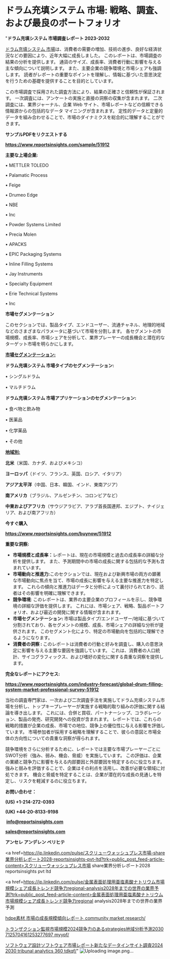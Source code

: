 # ドラム充填システム 市場: 戦略、調査、および最良のポートフォリオ

"<strong>ドラム充填システム 市場調査レポート 2023-2032</strong>

<a href=https://www.reportsinsights.com/sample/51912>ドラム充填システム 市場</a>は、消費者の需要の増加、技術の進歩、良好な経済状況などの要因により、近年大幅に成長しました。 このレポートは、市場調査の結果の分析を提供します。 通貨のサイズ、成長率、消費者行動に影響を与える主な傾向について説明します。 また、主要企業の競争環境と市場シェアも強調します。 読者がレポートの重要なポイントを理解し、情報に基づいた意思決定を行うための基礎を提供することを目的としています。

この市場調査で採用された調査方法により、結果の正確さと信頼性が保証されます。 一次調査には、アンケートの実施と直接の洞察の収集が含まれます。 二次調査には、業界ジャーナル、企業 Web サイト、市場レポートなどの信頼できる情報源からの包括的なデータ マイニングが含まれます。 定性的データと定量的データを組み合わせることで、市場のダイナミクスを総合的に理解することができます。

<strong><b>サンプルPDFをリクエストする</b></strong>

<a href=https://www.reportsinsights.com/sample/51912><strong><u>https://www.reportsinsights.com/sample/51912</u></strong></a>

<strong>主要な上場企業:</strong>

• METTLER TOLEDO

• Palamatic Process

• Feige

• Drumeo Edge

• NBE

•  Inc

• Powder Systems Limited

• Precia Molen

• APACKS

• EPIC Packaging Systems

• Inline Filling Systems

• Jay Instruments

• Specialty Equipment

• Erie Technical Systems

•  Inc

<strong>市場セグメンテーション</strong>

このセクションでは、製品タイプ、エンドユーザー、流通チャネル、地理的地域などのさまざまなパラメータに基づいて市場を分割します。 各セグメントの市場規模、成長率、市場シェアを分析して、業界プレーヤーの成長機会と潜在的なターゲット市場を明らかにします。

<strong><u>市場セグメンテーション</u></strong><strong><u>:</u></strong>

<strong>ドラム充填システム 市場タイプのセグメンテーション:</strong>

• シングルドラム

• マルチドラム

<strong>ドラム充填システム 市場アプリケーションのセグメンテーション:</strong>

• 食べ物と飲み物

• 医薬品

• 化学薬品

• その他

<strong><u>地域別</u></strong><strong><u>:</u></strong>

<strong>北米</strong>（米国、カナダ、およびメキシコ）

<strong>ヨーロッパ</strong>（ドイツ、フランス、英国、ロシア、イタリア）

<strong>アジア太平洋</strong>（中国、日本、韓国、インド、東南アジア）

<strong>南アメリカ</strong>（ブラジル、アルゼンチン、コロンビアなど）

<strong>中東およびアフリカ</strong>（サウジアラビア、アラブ首長国連邦、エジプト、ナイジェリア、および南アフリカ）

<strong>今すぐ購入</strong>

<a href=https://www.reportsinsights.com/buynow/51912><strong><u>https://www.reportsinsights.com/buynow/51912</u></strong></a>

<strong>重要な洞察:</strong>
<ul>
  <li><strong>市場規模と成長率：</strong>レポートは、現在の市場規模と過去の成長率の詳細な分析を提供します。 また、予測期間中の市場の成長に関する包括的な予測も含まれています。</li>
  <li><strong>市場動向と推進力:</strong>このセクションでは、現在および新興市場の両方の顕著な市場動向に焦点を当て、市場の成長に影響を与える主要な推進力を特定します。 これらの傾向と推進力はデータと分析によって裏付けられており、読者はその影響を明確に理解できます。</li>
  <li><strong>競争環境</strong>: このレポートは、業界の主要企業のプロフィールを示し、競争環境の詳細な評価を提供します。 これには、市場シェア、戦略、製品ポートフォリオ、および最近の開発に関する情報が含まれます。</li>
  <li><strong>市場セグメンテーション: </strong>市場は製品タイプ/エンドユーザー/地域に基づいて分割されており、各セグメントの規模、成長、市場シェアの詳細な分析が提供されます。 このセグメント化により、特定の市場動向を包括的に理解できるようになります。</li>
  <li><strong>消費者の洞察 : </strong>このレポートは消費者の行動と好みを調査し、購入の意思決定に影響を与える主要な要因を強調しています。 これは、消費者の人口統計、サイコグラフィックス、および嗜好の変化に関する貴重な洞察を提供します。</li>
</ul>
<strong>完全なレポートにアクセス:</strong>

<a href=https://www.reportsinsights.com/industry-forecast/global-drum-filling-system-market-professional-survey-51912><strong><u><b>https://www.reportsinsights.com/industry-forecast/global-drum-filling-system-market-professional-survey-51912</b></u></strong></a>

当社の調査専門家は、一次および二次調査手法を実施してドラム充填システム市場を分析し、トップキープレーヤーが実施する戦略的取り組みの評価に関する結論を導き出します。 これには、合併と買収、パートナーシップ、コラボレーション、製品の発売、研究開発への投資が含まれます。 レポートでは、これらの戦略的措置が企業の成長、市場での地位、競争上の優位性に与える影響を評価しています。 市場参加者が採用する戦略を理解することで、彼らの意図と市場全体の方向性についての貴重な洞察が得られます。

競争環境をさらに分析するために、レポートでは主要な市場プレーヤーごとにSWOT分析（強み、弱み、機会、脅威）を実施しています。 この評価は、企業の業績と競争力に影響を与える内部要因と外部要因を特定するのに役立ちます。 強みと弱みを評価することで、企業はその利点を活用し、改善が必要な領域に対処できます。 機会と脅威を特定することは、企業が潜在的な成長の見通しを特定し、リスクを軽減するのに役立ちます。

<strong>お問い合わせ：</strong>

<strong>(US) +1-214-272-0393</strong>

<strong>(UK) +44-20-8133-9198</strong>

<strong> </strong><a href=info@reportsinsights.com><strong><u>info@reportsinsights.com</u></strong></a>

<a href=sales@reportsinsights.com><strong><u>sales@reportsinsights.com</u></strong></a>

<strong>アンセレ アンデレン ベリヒテ</strong>

<a href=https://jp.linkedin.com/pulse/スクリューウォッシュプレス市場-share業界分析レポート2028-reportsinsights-pvt-ltd?trk=public_post_feed-article-content>スクリューウォッシュプレス市場 share業界分析レポート2028 reportsinsights pvt ltd</a>

<a href=https://jp.linkedin.com/pulse/金属表面処理用亜塩素酸ナトリウム市場規模シェア成長トレンド競争力regional-analysis2028年までの世界の業界予測?trk=public_post_feed-article-content>金属表面処理用亜塩素酸ナトリウム市場規模シェア成長トレンド競争力regional analysis2028年までの世界の業界予測</a>

<a href=https://www.linkedin.com/pulse/hdpe素材-市場の成長規模傾向レポート-community-market-research/>hdpe素材 市場の成長規模傾向レポート community market research/</a>

<a href=https://www.linkedin.com/pulse/トランザクション監視市場規模2024競争力のあるstrategies地域分析予測2030-7125704161253277697-myypf/>トランザクション監視市場規模2024競争力のあるstrategies地域分析予測2030 7125704161253277697 myypf/</a>

<a href=https://www.linkedin.com/pulse/ソフトウェア設計ソフトウェア市場レポート新たなデータインサイト調査2024-2030-tribunal-analytics-360-tdkqf/>ソフトウェア設計ソフトウェア市場レポート新たなデータインサイト調査2024 2030 tribunal analytics 360 tdkqf/</a>"
![Uploading image.png…]()

